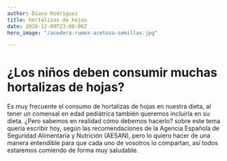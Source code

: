 ```yaml
---
author: Diana Rodríguez
title: hortalizas de hojas
date: 2020-12-09T23:00:00Z
hero_image: "/acedera-rumex-acetosa-semillas.jpg"

---
```

# ¿Los niños deben consumir muchas hortalizas de hojas?

Es muy frecuente el consumo de hortalizas de hojas en nuestra dieta, al tener un comensal en edad pediátrica también queremos incluirla en su dieta. ¿Pero sabemos en realidad cómo debemos hacerlo? sobre este tema quería escribir hoy, según las recomendaciones de la Agencia Española de Seguridad Alimentaria y Nutrición (AESAN), pero lo quiero hacer de una manera entendible para que cada uno de vosotros lo compartan, así todos estaremos comiendo de forma muy saludable.